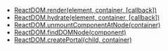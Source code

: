 - [ReactDOM.render(element, container, [callback])](https://reactjs.org/docs/react-dom.html#render)
- [ReactDOM.hydrate(element, container, [callback])](https://reactjs.org/docs/react-dom.html#hydrate)
- [ReactDOM.unmountComponentAtNode(container)](https://reactjs.org/docs/react-dom.html#unmountcomponentatnode)
- [ReactDOM.findDOMNode(component)](https://reactjs.org/docs/react-dom.html#finddomnode)
- [ReactDOM.createPortal(child, container)](https://reactjs.org/docs/react-dom.html#createportal)
